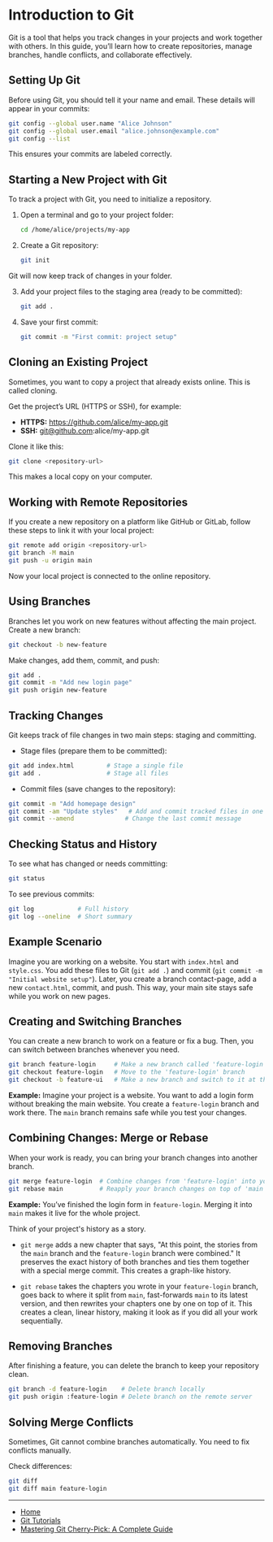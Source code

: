 # Introduction to Git

Git is a tool that helps you track changes in your projects and work together with others. In this guide, you’ll learn how to create repositories, manage branches, handle conflicts, and collaborate effectively.

## Setting Up Git

Before using Git, you should tell it your name and email. These details will appear in your commits:

```bash
git config --global user.name "Alice Johnson"
git config --global user.email "alice.johnson@example.com"
git config --list
```

This ensures your commits are labeled correctly.

## Starting a New Project with Git

To track a project with Git, you need to initialize a repository.

1. Open a terminal and go to your project folder:

    ```bash
    cd /home/alice/projects/my-app
    ```

2. Create a Git repository:

    ```bash
    git init
    ```

Git will now keep track of changes in your folder.

3. Add your project files to the staging area (ready to be committed):

    ````bash
    git add .
    ````

4. Save your first commit:

    ```bash
    git commit -m "First commit: project setup"
    ```

## Cloning an Existing Project

Sometimes, you want to copy a project that already exists online. This is called cloning.

Get the project’s URL (HTTPS or SSH), for example:

- **HTTPS:** https://github.com/alice/my-app.git
- **SSH:** git@github.com:alice/my-app.git

Clone it like this:

```bash
git clone <repository-url>
```

This makes a local copy on your computer.

## Working with Remote Repositories

If you create a new repository on a platform like GitHub or GitLab, follow these steps to link it with your local project:

```bash
git remote add origin <repository-url>
git branch -M main
git push -u origin main
```

Now your local project is connected to the online repository.

## Using Branches

Branches let you work on new features without affecting the main project. Create a new branch:

```bash
git checkout -b new-feature
```

Make changes, add them, commit, and push:

```bash
git add .
git commit -m "Add new login page"
git push origin new-feature
```

## Tracking Changes

Git keeps track of file changes in two main steps: staging and committing.

- Stage files (prepare them to be committed):
```bash
git add index.html         # Stage a single file
git add .                  # Stage all files
```

- Commit files (save changes to the repository):
```bash
git commit -m "Add homepage design"
git commit -am "Update styles"   # Add and commit tracked files in one step
git commit --amend              # Change the last commit message
```

## Checking Status and History

To see what has changed or needs committing:
```bash
git status
```

To see previous commits:

```bash
git log            # Full history
git log --oneline  # Short summary
```

## Example Scenario

Imagine you are working on a website. You start with `index.html` and `style.css`. You add these files to Git (`git add .`) and commit (`git commit -m "Initial website setup"`). Later, you create a branch contact-page, add a new `contact.html`, commit, and push. This way, your main site stays safe while you work on new pages.

## Creating and Switching Branches

You can create a new branch to work on a feature or fix a bug. Then, you can switch between branches whenever you need.

```bash
git branch feature-login     # Make a new branch called 'feature-login'
git checkout feature-login   # Move to the 'feature-login' branch
git checkout -b feature-ui   # Make a new branch and switch to it at the same time
```

**Example:** Imagine your project is a website. You want to add a login form without breaking the main website. You create a `feature-login` branch and work there. The `main` branch remains safe while you test your changes.

## Combining Changes: Merge or Rebase

When your work is ready, you can bring your branch changes into another branch.

```bash
git merge feature-login  # Combine changes from 'feature-login' into your current branch
git rebase main          # Reapply your branch changes on top of 'main'
```

**Example:** You’ve finished the login form in `feature-login`. Merging it into `main` makes it live for the whole project.

Think of your project's history as a story.

- `git merge` adds a new chapter that says, "At this point, the stories from the `main` branch and the 
    `feature-login` branch were combined." It preserves the exact history of both branches and ties them 
    together with a special merge commit. This creates a graph-like history.

- `git rebase` takes the chapters you wrote in your `feature-login` branch, goes back to where it split from `main`, 
    fast-forwards `main` to its latest version, and then rewrites your chapters one by one on top of it. This creates a clean, 
    linear history, making it look as if you did all your work sequentially.


## Removing Branches

After finishing a feature, you can delete the branch to keep your repository clean.

```bash
git branch -d feature-login    # Delete branch locally
git push origin :feature-login # Delete branch on the remote server
```

## Solving Merge Conflicts

Sometimes, Git cannot combine branches automatically. You need to fix conflicts manually.

Check differences:
```bash
git diff
git diff main feature-login
```

---

- [Home](./../../README.md)
- [Git Tutorials](./../tutorials.md)
- [Mastering Git Cherry-Pick: A Complete Guide](./2_Mastering_Git_Cherry_Pick_A_Complete_Guide.md)
